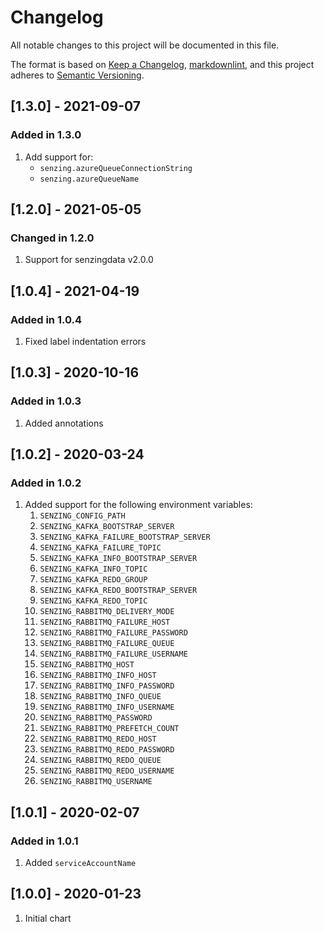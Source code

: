 # Changelog

All notable changes to this project will be documented in this file.

The format is based on [Keep a Changelog](https://keepachangelog.com/en/1.0.0/),
[markdownlint](https://dlaa.me/markdownlint/),
and this project adheres to [Semantic Versioning](https://semver.org/spec/v2.0.0.html).

## [1.3.0] - 2021-09-07

### Added in 1.3.0

1. Add support for:
   - `senzing.azureQueueConnectionString`
   - `senzing.azureQueueName`

## [1.2.0] - 2021-05-05

### Changed in 1.2.0

1. Support for senzingdata v2.0.0

## [1.0.4] - 2021-04-19

### Added in 1.0.4

1. Fixed label indentation errors

## [1.0.3] - 2020-10-16

### Added in 1.0.3

1. Added annotations

## [1.0.2] - 2020-03-24

### Added in 1.0.2

1. Added support for the following environment variables:
    1. `SENZING_CONFIG_PATH`
    1. `SENZING_KAFKA_BOOTSTRAP_SERVER`
    1. `SENZING_KAFKA_FAILURE_BOOTSTRAP_SERVER`
    1. `SENZING_KAFKA_FAILURE_TOPIC`
    1. `SENZING_KAFKA_INFO_BOOTSTRAP_SERVER`
    1. `SENZING_KAFKA_INFO_TOPIC`
    1. `SENZING_KAFKA_REDO_GROUP`
    1. `SENZING_KAFKA_REDO_BOOTSTRAP_SERVER`
    1. `SENZING_KAFKA_REDO_TOPIC`
    1. `SENZING_RABBITMQ_DELIVERY_MODE`
    1. `SENZING_RABBITMQ_FAILURE_HOST`
    1. `SENZING_RABBITMQ_FAILURE_PASSWORD`
    1. `SENZING_RABBITMQ_FAILURE_QUEUE`
    1. `SENZING_RABBITMQ_FAILURE_USERNAME`
    1. `SENZING_RABBITMQ_HOST`
    1. `SENZING_RABBITMQ_INFO_HOST`
    1. `SENZING_RABBITMQ_INFO_PASSWORD`
    1. `SENZING_RABBITMQ_INFO_QUEUE`
    1. `SENZING_RABBITMQ_INFO_USERNAME`
    1. `SENZING_RABBITMQ_PASSWORD`
    1. `SENZING_RABBITMQ_PREFETCH_COUNT`
    1. `SENZING_RABBITMQ_REDO_HOST`
    1. `SENZING_RABBITMQ_REDO_PASSWORD`
    1. `SENZING_RABBITMQ_REDO_QUEUE`
    1. `SENZING_RABBITMQ_REDO_USERNAME`
    1. `SENZING_RABBITMQ_USERNAME`

## [1.0.1] - 2020-02-07

### Added in 1.0.1

1. Added `serviceAccountName`

## [1.0.0] - 2020-01-23

1. Initial chart
